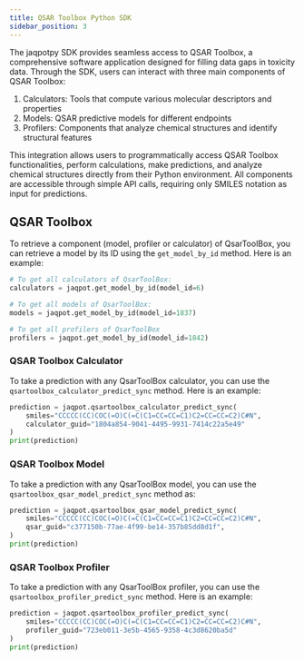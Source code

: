 ```yaml
---
title: QSAR Toolbox Python SDK
sidebar_position: 3
---
```


The jaqpotpy SDK provides seamless access to QSAR Toolbox, a comprehensive software application designed for filling data gaps in toxicity data. Through the SDK, users can interact with three main components of QSAR Toolbox:

1. Calculators: Tools that compute various molecular descriptors and properties
2. Models: QSAR predictive models for different endpoints
3. Profilers: Components that analyze chemical structures and identify structural features

This integration allows users to programmatically access QSAR Toolbox functionalities, perform calculations, make predictions, and analyze chemical structures directly from their Python environment. All components are accessible through simple API calls, requiring only SMILES notation as input for predictions.

## QSAR Toolbox

To retrieve a component (model, profiler or calculator) of QsarToolBox, you can retrieve a model by its ID using the `get_model_by_id` method. Here is an example:

```python
# To get all calculators of QsarToolBox:
calculators = jaqpot.get_model_by_id(model_id=6)

# To get all models of QsarToolBox:
models = jaqpot.get_model_by_id(model_id=1837)

# To get all profilers of QsarToolBox
profilers = jaqpot.get_model_by_id(model_id=1842)

```

### QSAR Toolbox Calculator

To take a prediction with any QsarToolBox calculator, you can use the `qsartoolbox_calculator_predict_sync` method. Here is an example:

```python
prediction = jaqpot.qsartoolbox_calculator_predict_sync(
    smiles="CCCCC(CC)COC(=O)C(=C(C1=CC=CC=C1)C2=CC=CC=C2)C#N",
    calculator_guid="1804a854-9041-4495-9931-7414c22a5e49"
)
print(prediction)
```

### QSAR Toolbox Model

To take a prediction with any QsarToolBox model, you can use the `qsartoolbox_qsar_model_predict_sync` method as:

```python
prediction = jaqpot.qsartoolbox_qsar_model_predict_sync(
    smiles="CCCCC(CC)COC(=O)C(=C(C1=CC=CC=C1)C2=CC=CC=C2)C#N",
    qsar_guid="c377150b-77ae-4f99-be14-357b85dd8d1f",
)
print(prediction)
```

### QSAR Toolbox Profiler

To take a prediction with any QsarToolBox profiler, you can use the `qsartoolbox_profiler_predict_sync` method. Here is an example:

```python
prediction = jaqpot.qsartoolbox_profiler_predict_sync(
    smiles="CCCCC(CC)COC(=O)C(=C(C1=CC=CC=C1)C2=CC=CC=C2)C#N",
    profiler_guid="723eb011-3e5b-4565-9358-4c3d8620ba5d"
)
print(prediction)
```
